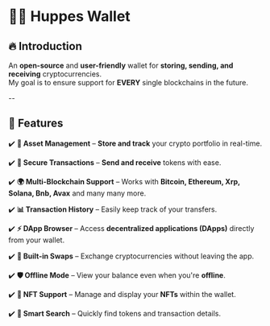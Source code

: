  # 🐦‍🔥 **Huppes Wallet**  

## 🔥 **Introduction**  
An **open-source** and **user-friendly** wallet for **storing, sending, and receiving** cryptocurrencies.  
My goal is to ensure support for **EVERY** single blockchains in the future.

--

## 🎯 **Features**  

✔️ **📲 Asset Management** – **Store and track** your crypto portfolio in real-time.  

✔️ **🔄 Secure Transactions** – **Send and receive** tokens with ease.  

✔️ **🌍 Multi-Blockchain Support** – Works with **Bitcoin, Ethereum, Xrp, Solana, Bnb, Avax** and many many more.  

✔️ **📊 Transaction History** – Easily keep track of your transfers.  

✔️ **⚡ DApp Browser** – Access **decentralized applications (DApps)** directly from your wallet.  

✔️ **💱 Built-in Swaps** – Exchange cryptocurrencies without leaving the app.  

✔️ **🛡️ Offline Mode** – View your balance even when you're **offline**.  

✔️ **🚀 NFT Support** – Manage and display your **NFTs** within the wallet.  

✔️ **🔎 Smart Search** – Quickly find tokens and transaction details.  
